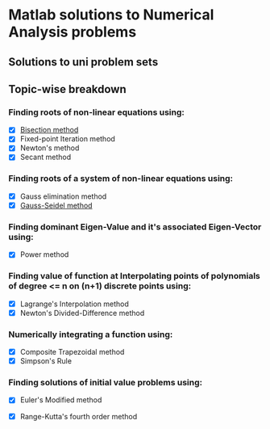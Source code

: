 # Matlab solutions to Numerical Analysis problems

## Solutions to uni problem sets

## Topic-wise breakdown
### Finding roots of non-linear equations using:
- [x] [Bisection method]()
- [x] Fixed-point Iteration method
- [x] Newton's method
- [x] Secant method

### Finding roots of a system of non-linear equations using:
- [x] Gauss elimination method
- [x] [Gauss-Seidel method](./gauss_seidel.m)

### Finding dominant Eigen-Value and it's associated Eigen-Vector using:
- [x] Power method

### Finding value of function at Interpolating points of polynomials of degree <= n on (n+1) discrete points using:
- [x] Lagrange's Interpolation method
- [x] Newton's Divided-Difference method

### Numerically integrating a function using:
- [x] Composite Trapezoidal method
- [x] Simpson's Rule

### Finding solutions of initial value problems using:
- [x] Euler's Modified method
- [x] Range-Kutta's fourth order method

